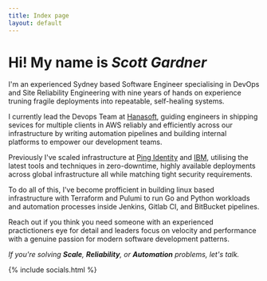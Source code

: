 ```yaml
---
title: Index page
layout: default
---
```

# Hi! My name is *Scott Gardner*
I'm an experienced Sydney based Software Engineer specialising in DevOps and Site Reliability Engineering with nine years of hands on experience truning fragile deployments into repeatable, self-healing systems.

I currently lead the Devops Team at [Hanasoft](https://hanasoft.com.au), guiding engineers in shipping sevices for multiple clients in AWS reliably and efficiently across our infrastructure by writing automation pipelines and building internal platforms to empower our development teams.

Previously I've scaled infrastructure at [Ping Identity](https://pingidentity.com) and [IBM](https://ibm.com), utilising the latest tools and techniques in zero-downtime, highly available deployments across global infrastructure all while matching tight security requirements.

To do all of this, I've become profficient in building linux based infrastructure with Terraform and Pulumi to run Go and Python workloads and automation processes inside Jenkins, Gitlab CI, and BitBucket pipelines.

Reach out if you think you need someone with an experienced practictioners eye for detail and leaders focus on velocity and performance with a genuine passion for modern software development patterns.

*If you're solving **Scale**, **Reliability**, or **Automation** problems, let's talk.*

{% include socials.html %}
